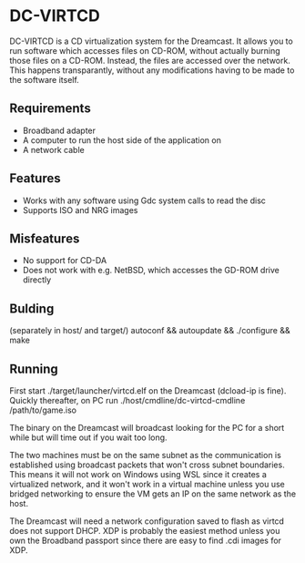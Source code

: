 DC-VIRTCD
=========

DC-VIRTCD is a CD virtualization system for the Dreamcast.  It allows you
to run software which accesses files on CD-ROM, without actually burning
those files on a CD-ROM.  Instead, the files are accessed over the network.
This happens transparantly, without any modifications having to be made
to the software itself.

Requirements
------------

* Broadband adapter
* A computer to run the host side of the application on
* A network cable

Features
--------

* Works with any software using Gdc system calls to read the disc
* Supports ISO and NRG images

Misfeatures
-----------

* No support for CD-DA
* Does not work with e.g. NetBSD, which accesses the GD-ROM drive directly

Bulding
-------

(separately in host/ and target/)
autoconf && autoupdate && ./configure && make


Running
-------

First start ./target/launcher/virtcd.elf on the Dreamcast (dcload-ip is fine).
Quickly thereafter, on PC run ./host/cmdline/dc-virtcd-cmdline /path/to/game.iso

The binary on the Dreamcast will broadcast looking for the PC for a short while
but will time out if you wait too long.

The two machines must be on the same subnet as the communication is established
using broadcast packets that won't cross subnet boundaries. This means it will
not work on Windows using WSL since it creates a virtualized network, and it
won't work in a virtual machine unless you use bridged networking to ensure the
VM gets an IP on the same network as the host.

The Dreamcast will need a network configuration saved to flash as virtcd does
not support DHCP. XDP is probably the easiest method unless you own the
Broadband passport since there are easy to find .cdi images for XDP.


